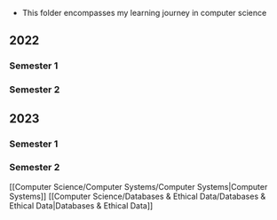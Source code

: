 - This folder encompasses my learning journey in computer science


## 2022

### Semester 1

### Semester 2


## 2023

### Semester 1

### Semester 2
[[Computer Science/Computer Systems/Computer Systems|Computer Systems]]
[[Computer Science/Databases & Ethical Data/Databases & Ethical Data|Databases & Ethical Data]]


